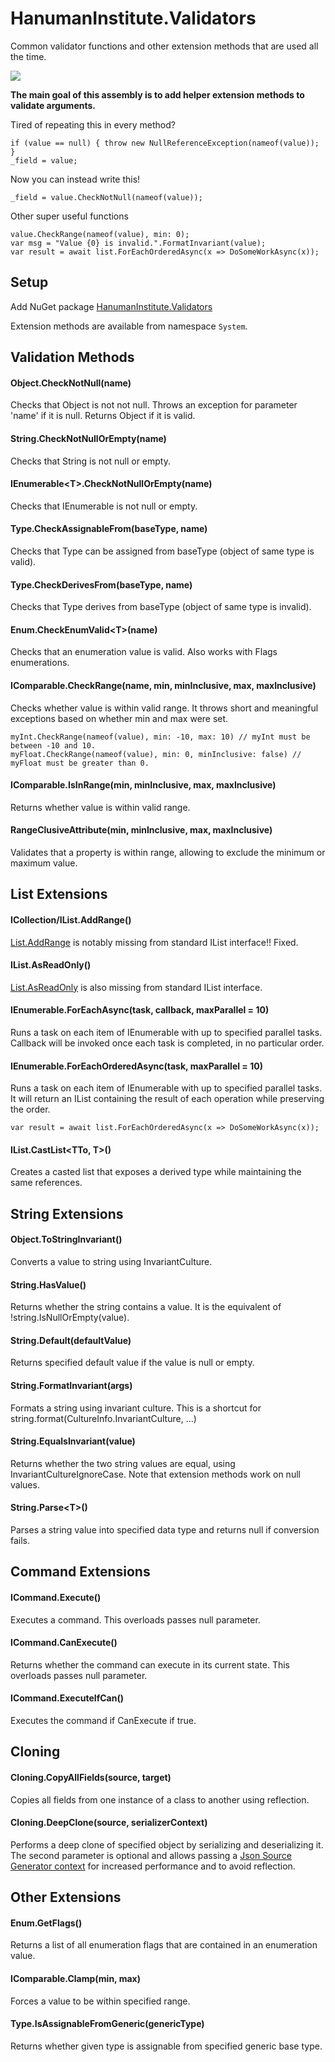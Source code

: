 # HanumanInstitute.Validators

Common validator functions and other extension methods that are used all the time.

<a href="https://www.nuget.org/packages/HanumanInstitute.Validators/"><img src="https://img.shields.io/nuget/v/HanumanInstitute.Validators.svg"></a>

**The main goal of this assembly is to add helper extension methods to validate arguments.**

Tired of repeating this in every method?

    if (value == null) { throw new NullReferenceException(nameof(value)); }
    _field = value;

Now you can instead write this!

    _field = value.CheckNotNull(nameof(value));

Other super useful functions

    value.CheckRange(nameof(value), min: 0);
    var msg = "Value {0} is invalid.".FormatInvariant(value);
    var result = await list.ForEachOrderedAsync(x => DoSomeWorkAsync(x));

## Setup

Add NuGet package [HanumanInstitute.Validators](https://www.nuget.org/packages/HanumanInstitute.Validators/)

Extension methods are available from namespace `System`.

## Validation Methods

#### Object.CheckNotNull(name)

Checks that Object is not not null. Throws an exception for parameter 'name' if it is null. Returns Object if it is valid.

#### String.CheckNotNullOrEmpty(name)

Checks that String is not null or empty.

#### IEnumerable&lt;T>.CheckNotNullOrEmpty(name)

Checks that IEnumerable is not null or empty.

#### Type.CheckAssignableFrom(baseType, name)

Checks that Type can be assigned from baseType (object of same type is valid).

#### Type.CheckDerivesFrom(baseType, name)

Checks that Type derives from baseType (object of same type is invalid).

#### Enum.CheckEnumValid&lt;T>(name)

Checks that an enumeration value is valid. Also works with Flags enumerations.

#### IComparable.CheckRange(name, min, minInclusive, max, maxInclusive)

Checks whether value is within valid range. It throws short and meaningful exceptions based on whether min and max were set.

    myInt.CheckRange(nameof(value), min: -10, max: 10) // myInt must be between -10 and 10.
    myFloat.CheckRange(nameof(value), min: 0, minInclusive: false) // myFloat must be greater than 0.

#### IComparable.IsInRange(min, minInclusive, max, maxInclusive)

Returns whether value is within valid range.

#### RangeClusiveAttribute(min, minInclusive, max, maxInclusive)

Validates that a property is within range, allowing to exclude the minimum or maximum value.

## List Extensions

#### ICollection/IList.AddRange()

[List.AddRange](https://docs.microsoft.com/en-us/dotnet/api/system.collections.generic.list-1.addrange) is notably missing from standard IList interface!! Fixed.

#### IList.AsReadOnly()

[List.AsReadOnly](https://docs.microsoft.com/en-us/dotnet/api/system.collections.generic.list-1.asreadonly) is also missing from standard IList interface.

#### IEnumerable.ForEachAsync(task, callback, maxParallel = 10)

Runs a task on each item of IEnumerable with up to specified parallel tasks. Callback will be invoked once each task is completed, in no particular order.

#### IEnumerable.ForEachOrderedAsync(task, maxParallel = 10)

Runs a task on each item of IEnumerable with up to specified parallel tasks. It will return an IList containing the result of each operation while preserving the order.

    var result = await list.ForEachOrderedAsync(x => DoSomeWorkAsync(x));

#### IList<T>.CastList<TTo, T>()

Creates a casted list that exposes a derived type while maintaining the same references.

## String Extensions

#### Object.ToStringInvariant()

Converts a value to string using InvariantCulture.

#### String.HasValue()

Returns whether the string contains a value. It is the equivalent of !string.IsNullOrEmpty(value).

#### String.Default(defaultValue)

Returns specified default value if the value is null or empty.

#### String.FormatInvariant(args)

Formats a string using invariant culture. This is a shortcut for string.format(CultureInfo.InvariantCulture, ...)

#### String.EqualsInvariant(value)

Returns whether the two string values are equal, using InvariantCultureIgnoreCase. Note that extension methods work on null values.

#### String.Parse&lt;T>()

Parses a string value into specified data type and returns null if conversion fails.

## Command Extensions

#### ICommand.Execute()

Executes a command. This overloads passes null parameter.

#### ICommand.CanExecute()

Returns whether the command can execute in its current state. This overloads passes null parameter.

#### ICommand.ExecuteIfCan()

Executes the command if CanExecute if true.

## Cloning

#### Cloning.CopyAllFields(source, target)

Copies all fields from one instance of a class to another using reflection.

#### Cloning.DeepClone(source, serializerContext)

Performs a deep clone of specified object by serializing and deserializing it. 
The second parameter is optional and allows passing a [Json Source Generator context](https://learn.microsoft.com/en-us/dotnet/standard/serialization/system-text-json/source-generation) for increased performance and to avoid reflection.

## Other Extensions

#### Enum.GetFlags()

Returns a list of all enumeration flags that are contained in an enumeration value.

#### IComparable.Clamp(min, max)

Forces a value to be within specified range.

#### Type.IsAssignableFromGeneric(genericType)

Returns whether given type is assignable from specified generic base type.
